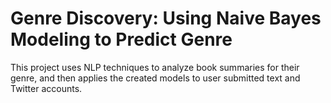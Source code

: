 # Genre Discovery: Using Naive Bayes Modeling to Predict Genre

This project uses NLP techniques to analyze book summaries for their genre, and then applies the created models to user submitted text and Twitter accounts. 
